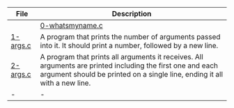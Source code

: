 |File|Description|
|-|-|
||[0-whatsmyname.c](0-whatsmyname.c)|A program that prints its name, followed by a new line. If the program is renamed, it will still print the new name, without having to compile it again. The path should not be removed before the name of the program.|
|[1-args.c](1-args.c)|A program that prints the number of arguments passed into it. It should print a number, followed by a new line.|
|[2-args.c](2-args.c)|A program that prints all arguments it receives. All arguments are printed including the first one and each argument should be printed on a single line, ending it all with a new line.|
|-|-|
